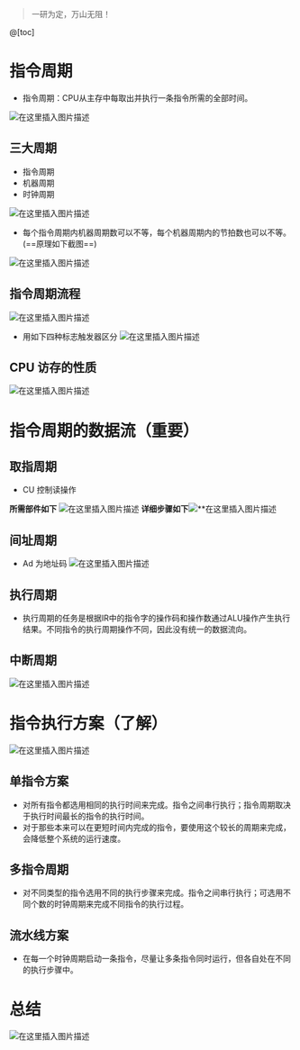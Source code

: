 ﻿>一研为定，万山无阻！

@[toc]
# 指令周期
- 指令周期：CPU从主存中每取出并执行一条指令所需的全部时间。

![在这里插入图片描述](https://img-blog.csdnimg.cn/2021051816063571.png?x-oss-process=image/watermark,type_ZmFuZ3poZW5naGVpdGk,shadow_10,text_aHR0cHM6Ly9ibG9nLmNzZG4ubmV0L1F1YW50dW1Zb3U=,size_16,color_FFFFFF,t_70)
## 三大周期
- 指令周期
- 机器周期
- 时钟周期

![在这里插入图片描述](https://img-blog.csdnimg.cn/20210518161220601.png?x-oss-process=image/watermark,type_ZmFuZ3poZW5naGVpdGk,shadow_10,text_aHR0cHM6Ly9ibG9nLmNzZG4ubmV0L1F1YW50dW1Zb3U=,size_16,color_FFFFFF,t_70)

- 每个指令周期内机器周期数可以不等，每个机器周期内的节拍数也可以不等。(==原理如下截图==)

![在这里插入图片描述](https://img-blog.csdnimg.cn/20210518162250796.png?x-oss-process=image/watermark,type_ZmFuZ3poZW5naGVpdGk,shadow_10,text_aHR0cHM6Ly9ibG9nLmNzZG4ubmV0L1F1YW50dW1Zb3U=,size_16,color_FFFFFF,t_70)
## 指令周期流程
![在这里插入图片描述](https://img-blog.csdnimg.cn/20210518163005908.png?x-oss-process=image/watermark,type_ZmFuZ3poZW5naGVpdGk,shadow_10,text_aHR0cHM6Ly9ibG9nLmNzZG4ubmV0L1F1YW50dW1Zb3U=,size_16,color_FFFFFF,t_70)

- 用如下四种标志触发器区分
![在这里插入图片描述](https://img-blog.csdnimg.cn/20210518163252525.png?x-oss-process=image/watermark,type_ZmFuZ3poZW5naGVpdGk,shadow_10,text_aHR0cHM6Ly9ibG9nLmNzZG4ubmV0L1F1YW50dW1Zb3U=,size_16,color_FFFFFF,t_70)
## CPU 访存的性质
![在这里插入图片描述](https://img-blog.csdnimg.cn/20210518163437530.png?x-oss-process=image/watermark,type_ZmFuZ3poZW5naGVpdGk,shadow_10,text_aHR0cHM6Ly9ibG9nLmNzZG4ubmV0L1F1YW50dW1Zb3U=,size_16,color_FFFFFF,t_70)
# 指令周期的数据流（重要）
## 取指周期
- CU 控制读操作

**所需部件如下**
![在这里插入图片描述](https://img-blog.csdnimg.cn/20210518170040897.png?x-oss-process=image/watermark,type_ZmFuZ3poZW5naGVpdGk,shadow_10,text_aHR0cHM6Ly9ibG9nLmNzZG4ubmV0L1F1YW50dW1Zb3U=,size_16,color_FFFFFF,t_70)
**详细步骤如下**![**在这里插入图片描述](https://img-blog.csdnimg.cn/2021051817090155.png?x-oss-process=image/watermark,type_ZmFuZ3poZW5naGVpdGk,shadow_10,text_aHR0cHM6Ly9ibG9nLmNzZG4ubmV0L1F1YW50dW1Zb3U=,size_16,color_FFFFFF,t_70)
## 间址周期
- Ad  为地址码
![在这里插入图片描述](https://img-blog.csdnimg.cn/20210518171710874.png?x-oss-process=image/watermark,type_ZmFuZ3poZW5naGVpdGk,shadow_10,text_aHR0cHM6Ly9ibG9nLmNzZG4ubmV0L1F1YW50dW1Zb3U=,size_16,color_FFFFFF,t_70)
## 执行周期
- 执行周期的任务是根据IR中的指令字的操作码和操作数通过ALU操作产生执行结果。不同指令的执行周期操作不同，因此没有统一的数据流向。

## 中断周期
![在这里插入图片描述](https://img-blog.csdnimg.cn/20210518195540369.png?x-oss-process=image/watermark,type_ZmFuZ3poZW5naGVpdGk,shadow_10,text_aHR0cHM6Ly9ibG9nLmNzZG4ubmV0L1F1YW50dW1Zb3U=,size_16,color_FFFFFF,t_70)
# 指令执行方案（了解）
![在这里插入图片描述](https://img-blog.csdnimg.cn/20210518200502744.png?x-oss-process=image/watermark,type_ZmFuZ3poZW5naGVpdGk,shadow_10,text_aHR0cHM6Ly9ibG9nLmNzZG4ubmV0L1F1YW50dW1Zb3U=,size_16,color_FFFFFF,t_70)
## 单指令方案
- 对所有指令都选用相同的执行时间来完成。指令之间串行执行；指令周期取决于执行时间最长的指令的执行时间。
- 对于那些本来可以在更短时间内完成的指令，要使用这个较长的周期来完成，会降低整个系统的运行速度。

## 多指令周期
- 对不同类型的指令选用不同的执行步骤来完成。指令之间串行执行；可选用不同个数的时钟周期来完成不同指令的执行过程。

## 流水线方案
- 在每一个时钟周期启动一条指令，尽量让多条指令同时运行，但各自处在不同的执行步骤中。

#  总结
![在这里插入图片描述](https://img-blog.csdnimg.cn/20210518200833829.png?x-oss-process=image/watermark,type_ZmFuZ3poZW5naGVpdGk,shadow_10,text_aHR0cHM6Ly9ibG9nLmNzZG4ubmV0L1F1YW50dW1Zb3U=,size_16,color_FFFFFF,t_70)

